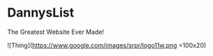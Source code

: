 DannysList
==========

The Greatest Website Ever Made!


![Thing](https://www.google.com/images/srpr/logo11w.png =100x20)
